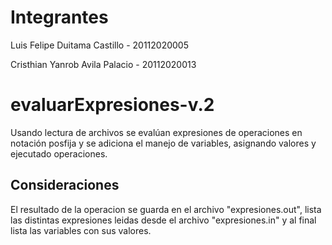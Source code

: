 
# Integrantes
Luis Felipe Duitama Castillo - 20112020005

Cristhian Yanrob Avila Palacio - 20112020013

# evaluarExpresiones-v.2
Usando lectura de archivos se evalúan expresiones de operaciones en notación posfija y se adiciona el manejo de variables, asignando valores y ejecutado operaciones.

## Consideraciones
El resultado de la operacion se guarda en el archivo "expresiones.out", lista las distintas expresiones leidas desde el archivo "expresiones.in" y al final lista las variables con sus valores.